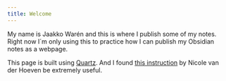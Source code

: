```yaml
---
title: Welcome
---
```


My name is Jaakko Warén and this is where I publish some of my notes. Right now I´m only using this to practice how I can publish my Obsidian notes as a webpage.

This page is built using [Quartz](https://quartz.jzhao.xyz/). And I found [this instruction](https://www.youtube.com/watch?v=6s6DT1yN4dw&t) by Nicole van der Hoeven be extremely useful.


